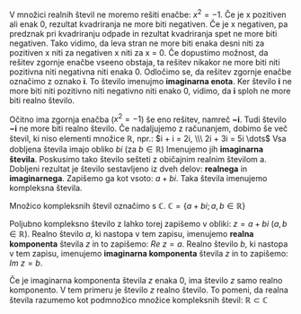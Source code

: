 V množici realnih števil ne moremo rešiti enačbe: $x^2 = −1$.
Če je x pozitiven ali enak 0, rezultat kvadriranja ne more biti negativen. Če je x negativen, pa predznak pri kvadriranju odpade in rezultat kvadriranja spet ne more biti negativen. Tako vidimo, da leva stran ne more biti enaka desni niti za pozitiven x niti za negativen x niti za x = 0.
Če dopustimo možnost, da rešitev zgornje enačbe vseeno obstaja, ta rešitev nikakor ne more biti niti pozitivna niti negativna niti enaka 0. Odločimo se, da rešitev zgornje enačbe označimo z oznako **i**. To število imenujmo **imaginarna enota**. Ker število **i** ne more biti niti pozitivno niti negativno niti enako 0, vidimo, da **i** sploh ne more biti realno število.

Očitno ima zgornja enačba ($x^2 = -1$) še eno rešitev, namreč **−i**. Tudi število **−i** ne more biti realno število. Če nadaljujemo z računanjem, dobimo še več števil, ki niso elementi množice $\mathbb{R}$, npr.: $i + i = 2i, \\\ 2i + 3i = 5i \dots$
Vsa dobljena števila imajo obliko $bi$ (za $b \in \mathbb{R}$)
Imenujemo jih **imaginarna števila**.
Poskusimo tako število sešteti z običajnim realnim številom a. Dobljeni rezultat je število sestavljeno iz dveh delov:
**realnega** in **imaginarnega**.
Zapišemo ga kot vsoto: $a + bi$.
Taka števila imenujemo kompleksna števila.

Množico kompleksnih števil označimo s $\mathbb{C}$.
$\mathbb{C} = \{a + bi;  a, b \in \mathbb{R}\}$

Poljubno kompleksno število z lahko torej zapišemo v obliki: $z = a + bi$   ($a, b \in \mathbb{R}$).
Realno število $a$, ki nastopa v tem zapisu, imenujemo **realna komponenta**
števila $z$ in to zapišemo: $Re \ z = a$.
Realno število $b$, ki nastopa v tem zapisu, imenujemo **imaginarna komponenta** števila $z$ in to zapišemo: $Im \ z = b$.

Če je imaginarna komponenta števila $z$ enaka 0, ima število $z$ samo realno komponento. V tem primeru je število $z$ realno število. To pomeni, da realna števila razumemo kot podmnožico množice kompleksnih števil:
$\mathbb{R} \subset \mathbb{C}$